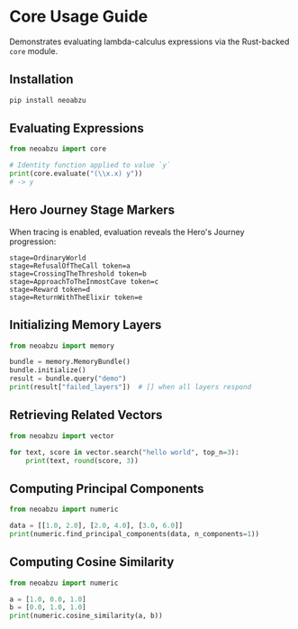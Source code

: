 # Core Usage Guide

Demonstrates evaluating lambda-calculus expressions via the Rust-backed `core` module.

## Installation

```bash
pip install neoabzu
```

## Evaluating Expressions

```python
from neoabzu import core

# Identity function applied to value `y`
print(core.evaluate("(\\x.x) y"))
# -> y
```

## Hero Journey Stage Markers

When tracing is enabled, evaluation reveals the Hero's Journey progression:

```text
stage=OrdinaryWorld
stage=RefusalOfTheCall token=a
stage=CrossingTheThreshold token=b
stage=ApproachToTheInmostCave token=c
stage=Reward token=d
stage=ReturnWithTheElixir token=e
```

## Initializing Memory Layers

```python
from neoabzu import memory

bundle = memory.MemoryBundle()
bundle.initialize()
result = bundle.query("demo")
print(result["failed_layers"])  # [] when all layers respond
```

## Retrieving Related Vectors

```python
from neoabzu import vector

for text, score in vector.search("hello world", top_n=3):
    print(text, round(score, 3))
```

## Computing Principal Components

```python
from neoabzu import numeric

data = [[1.0, 2.0], [2.0, 4.0], [3.0, 6.0]]
print(numeric.find_principal_components(data, n_components=1))
```

## Computing Cosine Similarity

```python
from neoabzu import numeric

a = [1.0, 0.0, 1.0]
b = [0.0, 1.0, 1.0]
print(numeric.cosine_similarity(a, b))
```
